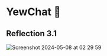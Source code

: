 # YewChat 💬

## Reflection 3.1

![Screenshot 2024-05-08 at 02 29 59](https://github.com/tvadhisti/advprog-module10-3/assets/127074983/2fef04ee-6c4e-4beb-891a-05646d7066b0)

